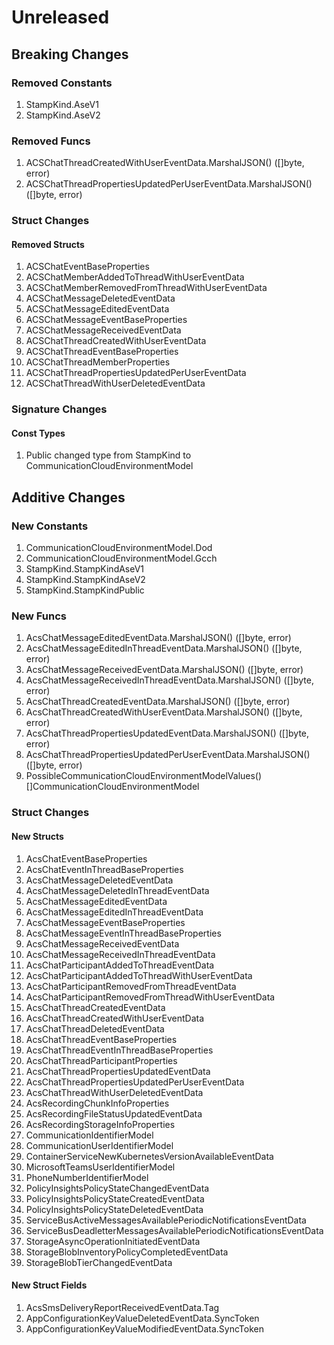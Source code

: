 # Unreleased

## Breaking Changes

### Removed Constants

1. StampKind.AseV1
1. StampKind.AseV2

### Removed Funcs

1. ACSChatThreadCreatedWithUserEventData.MarshalJSON() ([]byte, error)
1. ACSChatThreadPropertiesUpdatedPerUserEventData.MarshalJSON() ([]byte, error)

### Struct Changes

#### Removed Structs

1. ACSChatEventBaseProperties
1. ACSChatMemberAddedToThreadWithUserEventData
1. ACSChatMemberRemovedFromThreadWithUserEventData
1. ACSChatMessageDeletedEventData
1. ACSChatMessageEditedEventData
1. ACSChatMessageEventBaseProperties
1. ACSChatMessageReceivedEventData
1. ACSChatThreadCreatedWithUserEventData
1. ACSChatThreadEventBaseProperties
1. ACSChatThreadMemberProperties
1. ACSChatThreadPropertiesUpdatedPerUserEventData
1. ACSChatThreadWithUserDeletedEventData

### Signature Changes

#### Const Types

1. Public changed type from StampKind to CommunicationCloudEnvironmentModel

## Additive Changes

### New Constants

1. CommunicationCloudEnvironmentModel.Dod
1. CommunicationCloudEnvironmentModel.Gcch
1. StampKind.StampKindAseV1
1. StampKind.StampKindAseV2
1. StampKind.StampKindPublic

### New Funcs

1. AcsChatMessageEditedEventData.MarshalJSON() ([]byte, error)
1. AcsChatMessageEditedInThreadEventData.MarshalJSON() ([]byte, error)
1. AcsChatMessageReceivedEventData.MarshalJSON() ([]byte, error)
1. AcsChatMessageReceivedInThreadEventData.MarshalJSON() ([]byte, error)
1. AcsChatThreadCreatedEventData.MarshalJSON() ([]byte, error)
1. AcsChatThreadCreatedWithUserEventData.MarshalJSON() ([]byte, error)
1. AcsChatThreadPropertiesUpdatedEventData.MarshalJSON() ([]byte, error)
1. AcsChatThreadPropertiesUpdatedPerUserEventData.MarshalJSON() ([]byte, error)
1. PossibleCommunicationCloudEnvironmentModelValues() []CommunicationCloudEnvironmentModel

### Struct Changes

#### New Structs

1. AcsChatEventBaseProperties
1. AcsChatEventInThreadBaseProperties
1. AcsChatMessageDeletedEventData
1. AcsChatMessageDeletedInThreadEventData
1. AcsChatMessageEditedEventData
1. AcsChatMessageEditedInThreadEventData
1. AcsChatMessageEventBaseProperties
1. AcsChatMessageEventInThreadBaseProperties
1. AcsChatMessageReceivedEventData
1. AcsChatMessageReceivedInThreadEventData
1. AcsChatParticipantAddedToThreadEventData
1. AcsChatParticipantAddedToThreadWithUserEventData
1. AcsChatParticipantRemovedFromThreadEventData
1. AcsChatParticipantRemovedFromThreadWithUserEventData
1. AcsChatThreadCreatedEventData
1. AcsChatThreadCreatedWithUserEventData
1. AcsChatThreadDeletedEventData
1. AcsChatThreadEventBaseProperties
1. AcsChatThreadEventInThreadBaseProperties
1. AcsChatThreadParticipantProperties
1. AcsChatThreadPropertiesUpdatedEventData
1. AcsChatThreadPropertiesUpdatedPerUserEventData
1. AcsChatThreadWithUserDeletedEventData
1. AcsRecordingChunkInfoProperties
1. AcsRecordingFileStatusUpdatedEventData
1. AcsRecordingStorageInfoProperties
1. CommunicationIdentifierModel
1. CommunicationUserIdentifierModel
1. ContainerServiceNewKubernetesVersionAvailableEventData
1. MicrosoftTeamsUserIdentifierModel
1. PhoneNumberIdentifierModel
1. PolicyInsightsPolicyStateChangedEventData
1. PolicyInsightsPolicyStateCreatedEventData
1. PolicyInsightsPolicyStateDeletedEventData
1. ServiceBusActiveMessagesAvailablePeriodicNotificationsEventData
1. ServiceBusDeadletterMessagesAvailablePeriodicNotificationsEventData
1. StorageAsyncOperationInitiatedEventData
1. StorageBlobInventoryPolicyCompletedEventData
1. StorageBlobTierChangedEventData

#### New Struct Fields

1. AcsSmsDeliveryReportReceivedEventData.Tag
1. AppConfigurationKeyValueDeletedEventData.SyncToken
1. AppConfigurationKeyValueModifiedEventData.SyncToken
